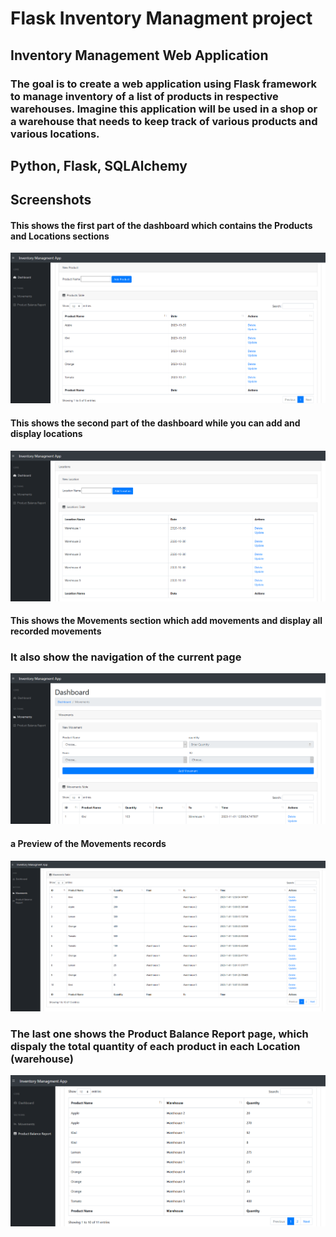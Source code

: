 # Flask Inventory Managment project

## Inventory Management Web Application

### The goal is to create a web application using Flask framework to manage inventory of a list of products in respective warehouses. Imagine this application will be used in a shop or a warehouse that needs to keep track of various products and various locations.

## Python, Flask, SQLAlchemy 

## Screenshots

#### This shows the first part of the dashboard which contains the Products and Locations sections

![screenshot for project](screenshots/scs1.png "This shows the first part of the dashboard which contains the Products and Locations sections")


#### This shows the second part of the dashboard while you can add and display locations

![screenshot for project](screenshots/scs2.png "This shows the second part of the dashboard while you can add and display locations")


#### This shows the Movements section which add movements and display all recorded movements 

### It also show the navigation of the current page

![screenshot for project](screenshots/scs3.png "This shows the Movements section which add movements and display all recorded movements")

#### a Preview of the Movements records

![screenshot for project](screenshots/scs4.png "a Preview of the Movements records")


### The last one shows the Product Balance Report page, which dispaly the total quantity of each product in each Location (warehouse)

![screenshot for project](screenshots/scs5.png "The last one shows the Product Balance Report page, which dispaly the total quantity of each product in each Location (warehouse)")